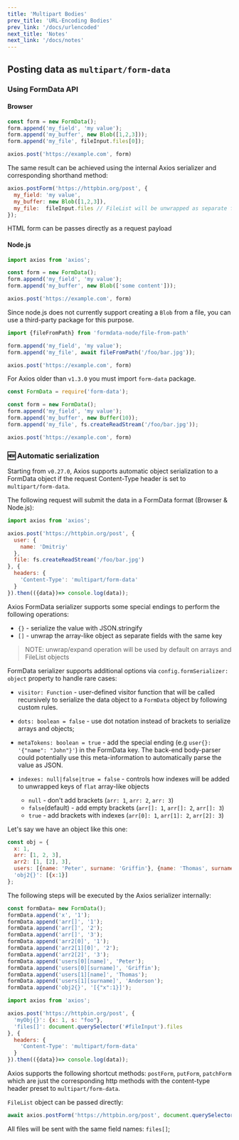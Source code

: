 ```yaml
---
title: 'Multipart Bodies'
prev_title: 'URL-Encoding Bodies'
prev_link: '/docs/urlencoded'
next_title: 'Notes'
next_link: '/docs/notes'
---
```


## Posting data as `multipart/form-data`

### Using FormData API

#### Browser

```js 
const form = new FormData();
form.append('my_field', 'my value');
form.append('my_buffer', new Blob([1,2,3]));
form.append('my_file', fileInput.files[0]);

axios.post('https://example.com', form)
```

The same result can be achieved using the internal Axios serializer and corresponding shorthand method:

```js
axios.postForm('https://httpbin.org/post', {
  my_field: 'my value',
  my_buffer: new Blob([1,2,3]),
  my_file:  fileInput.files // FileList will be unwrapped as separate fields
});
```

HTML form can be passes directly as a request payload

#### Node.js

```js 
import axios from 'axios';

const form = new FormData();
form.append('my_field', 'my value');
form.append('my_buffer', new Blob(['some content']));

axios.post('https://example.com', form)
```

Since node.js does not currently support creating a `Blob` from a file, you can use a third-party package for this purpose.

```js
import {fileFromPath} from 'formdata-node/file-from-path'

form.append('my_field', 'my value');
form.append('my_file', await fileFromPath('/foo/bar.jpg'));

axios.post('https://example.com', form)
```

For Axios older than `v1.3.0` you must import `form-data` package.

```js 
const FormData = require('form-data');

const form = new FormData();
form.append('my_field', 'my value');
form.append('my_buffer', new Buffer(10));
form.append('my_file', fs.createReadStream('/foo/bar.jpg'));

axios.post('https://example.com', form)
```

### 🆕 Automatic serialization

Starting from `v0.27.0`, Axios supports automatic object serialization to a FormData
object if the request Content-Type header is set to `multipart/form-data`.

The following request will submit the data in a FormData format (Browser & Node.js):

```js
import axios from 'axios';

axios.post('https://httpbin.org/post', {
  user: {
    name: 'Dmitriy'
  },
  file: fs.createReadStream('/foo/bar.jpg')
}, {
  headers: {
    'Content-Type': 'multipart/form-data'
  }
}).then(({data})=> console.log(data));
```

Axios FormData serializer supports some special endings to perform the following operations:

- `{}` - serialize the value with JSON.stringify
- `[]` - unwrap the array-like object as separate fields with the same key 

> NOTE: 
> unwrap/expand operation will be used by default on arrays and FileList objects

FormData serializer supports additional options via `config.formSerializer: object` property to handle rare cases:

- `visitor: Function` - user-defined visitor function that will be called recursively to serialize the data object
to a `FormData` object by following custom rules.

- `dots: boolean = false` - use dot notation instead of brackets to serialize arrays and objects;

- `metaTokens: boolean = true` - add the special ending (e.g `user{}: '{"name": "John"}'`) in the FormData key. 
The back-end body-parser could potentially use this meta-information to automatically parse the value as JSON.

- `indexes: null|false|true = false` - controls how indexes will be added to unwrapped keys of `flat` array-like objects

    - `null` - don't add brackets (`arr: 1`, `arr: 2`, `arr: 3`) 
    - `false`(default) - add empty brackets (`arr[]: 1`, `arr[]: 2`, `arr[]: 3`)
    - `true` - add brackets with indexes  (`arr[0]: 1`, `arr[1]: 2`, `arr[2]: 3`)
    
Let's say we have an object like this one:

```js
const obj = {
  x: 1,
  arr: [1, 2, 3],
  arr2: [1, [2], 3],
  users: [{name: 'Peter', surname: 'Griffin'}, {name: 'Thomas', surname: 'Anderson'}],
  'obj2{}': [{x:1}]
};
```

The following steps will be executed by the Axios serializer internally:

```js
const formData= new FormData();
formData.append('x', '1');
formData.append('arr[]', '1');
formData.append('arr[]', '2');
formData.append('arr[]', '3');
formData.append('arr2[0]', '1');
formData.append('arr2[1][0]', '2');
formData.append('arr2[2]', '3');
formData.append('users[0][name]', 'Peter');
formData.append('users[0][surname]', 'Griffin');
formData.append('users[1][name]', 'Thomas');
formData.append('users[1][surname]', 'Anderson');
formData.append('obj2{}', '[{"x":1}]');
```

```js
import axios from 'axios';

axios.post('https://httpbin.org/post', {
  'myObj{}': {x: 1, s: "foo"},
  'files[]': document.querySelector('#fileInput').files 
}, {
  headers: {
    'Content-Type': 'multipart/form-data'
  }
}).then(({data})=> console.log(data));
```

Axios supports the following shortcut methods: `postForm`, `putForm`, `patchForm`
which are just the corresponding http methods with the content-type header preset to `multipart/form-data`.

`FileList` object can be passed directly:

```js
await axios.postForm('https://httpbin.org/post', document.querySelector('#fileInput').files)
```

All files will be sent with the same field names: `files[]`;
